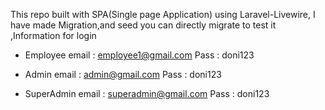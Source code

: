 This repo built with SPA(Single page Application) using Laravel-Livewire, I have made Migration,and seed you can directly migrate to test it ,Information for login 
- Employee 
email : employee1@gmail.com
Pass  : doni123

- Admin 
email : admin@gmail.com
Pass  : doni123


- SuperAdmin
email : superadmin@gmail.com
Pass  : doni123

